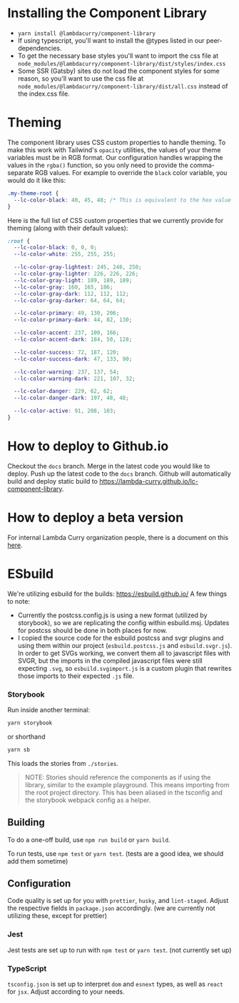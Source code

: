 # Installing the Component Library

- `yarn install @lambdacurry/component-library`
- If using typescript, you'll want to install the @types listed in our peer-dependencies.
- To get the necessary base styles you'll want to import the css file at `node_modules/@lambdacurry/component-library/dist/styles/index.css`
- Some SSR (Gatsby) sites do not load the component styles for some reason, so you'll want to use the css file at `node_modules/@lambdacurry/component-library/dist/all.css` instead of the index.css file.

# Theming

The component library uses CSS custom properties to handle theming. To make this work with Tailwind's `opacity` utilities, the values of your theme variables must be in RGB format. Our configuration handles wrapping the values in the `rgba()` function, so you only need to provide the comma-separate RGB values. For example to override the `black` color variable, you would do it like this:

```css
.my-theme-root {
  --lc-color-black: 40, 45, 48; /* This is equivalent to the hex value #282D30 */
}
```

Here is the full list of CSS custom properties that we currently provide for theming (along with their default values):

```css
:root {
  --lc-color-black: 0, 0, 0;
  --lc-color-white: 255, 255, 255;

  --lc-color-gray-lightest: 245, 246, 250;
  --lc-color-gray-lighter: 226, 226, 226;
  --lc-color-gray-light: 189, 189, 189;
  --lc-color-gray: 160, 165, 186;
  --lc-color-gray-dark: 112, 112, 112;
  --lc-color-gray-darker: 64, 64, 64;

  --lc-color-primary: 49, 130, 206;
  --lc-color-primary-dark: 44, 82, 130;

  --lc-color-accent: 237, 100, 166;
  --lc-color-accent-dark: 184, 50, 128;

  --lc-color-success: 72, 187, 120;
  --lc-color-success-dark: 47, 133, 90;

  --lc-color-warning: 237, 137, 54;
  --lc-color-warning-dark: 221, 107, 32;

  --lc-color-danger: 229, 62, 62;
  --lc-color-danger-dark: 197, 48, 48;

  --lc-color-active: 91, 208, 103;
}
```

# How to deploy to Github.io

Checkout the `docs` branch. Merge in the latest code you would like to deploy. Push up the latest code to the `docs` branch. Github will automatically build and deploy static build to https://lambda-curry.github.io/lc-component-library.

# How to deploy a beta version

For internal Lambda Curry organization people, there is a document on this [here](https://lambdacurry.atlassian.net/wiki/spaces/LC/pages/1006272513/Publishing+a+beta+NPM+Package).

# ESbuild

We're utilizing esbuild for the builds: https://esbuild.github.io/
A few things to note:

- Currently the postcss.config.js is using a new format (utilized by storybook), so we are replicating the config within esbuild.msj. Updates for postcss should be done in both places for now.
- I copied the source code for the esbuild postcss and svgr plugins and using them within our project (`esbuild.postcss.js` and `esbuild.svgr.js`). In order to get SVGs working, we convert them all to javascript files with SVGR, but the imports in the compiled javascript files were still expecting `.svg`, so `esbuild.svgimport.js` is a custom plugin that rewrites those imports to their expected `.js` file.

### Storybook

Run inside another terminal:

```bash
yarn storybook
```

or shorthand

```bash
yarn sb
```

This loads the stories from `./stories`.

> NOTE: Stories should reference the components as if using the library, similar to the example playground. This means importing from the root project directory. This has been aliased in the tsconfig and the storybook webpack config as a helper.

## Building

To do a one-off build, use `npm run build` or `yarn build`.

To run tests, use `npm test` or `yarn test`. (tests are a good idea, we should add them sometime)

## Configuration

Code quality is set up for you with `prettier`, `husky`, and `lint-staged`. Adjust the respective fields in `package.json` accordingly.
(we are currently not utilizing these, except for prettier)

### Jest

Jest tests are set up to run with `npm test` or `yarn test`. (not currently set up)

### TypeScript

`tsconfig.json` is set up to interpret `dom` and `esnext` types, as well as `react` for `jsx`. Adjust according to your needs.
